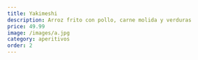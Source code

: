 ```yaml
---
title: Yakimeshi
description: Arroz frito con pollo, carne molida y verduras
price: 49.99
image: /images/a.jpg
category: aperitivos
order: 2
---
```

